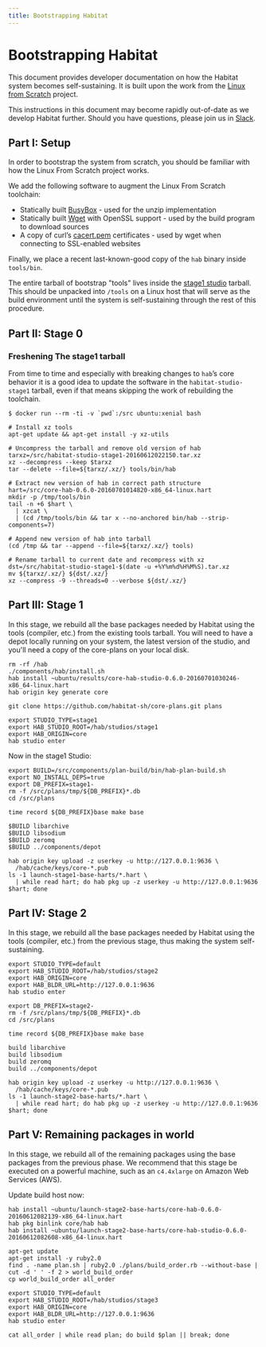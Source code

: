 ```yaml
---
title: Bootstrapping Habitat
---
```


# Bootstrapping Habitat

This document provides developer documentation on how the Habitat system becomes self-sustaining. It is built upon the work from the [Linux from Scratch](http://www.linuxfromscratch.org/lfs/) project.

This instructions in this document may become rapidly out-of-date as we develop Habitat further. Should you have questions, please join us in [Slack](http://slack.habitat.sh/).

## Part I: Setup

In order to bootstrap the system from scratch, you should be familiar with how the Linux From Scratch project works.

We add the following software to augment the Linux From Scratch toolchain:

* Statically built [BusyBox](https://www.busybox.net/) - used for the unzip implementation
* Statically built [Wget](https://www.gnu.org/software/wget/) with OpenSSL support - used by the build program to download sources
* A copy of curl’s [cacert.pem](https://curl.haxx.se/ca/cacert.pem) certificates - used by wget when connecting to SSL-enabled websites

Finally, we place a recent last-known-good copy of the `hab` binary inside `tools/bin`.

The entire tarball of bootstrap "tools" lives inside the [stage1 studio](https://habitat-studio-stage1.s3.amazonaws.com/habitat-studio-stage1-20160612022150.tar.xz) tarball. This should be unpacked into `/tools` on a Linux host that will serve as the build environment until the system is self-sustaining through the rest of this procedure.

## Part II: Stage 0

### Freshening The stage1 tarball

From time to time and especially with breaking changes to `hab`’s core behavior it is a good idea to update the software in the `habitat-studio-stage1` tarball, even if that means skipping the work of rebuilding the toolchain.

~~~
$ docker run --rm -ti -v `pwd`:/src ubuntu:xenial bash
~~~

~~~
# Install xz tools
apt-get update && apt-get install -y xz-utils

# Uncompress the tarball and remove old version of hab
tarxz=/src/habitat-studio-stage1-20160612022150.tar.xz
xz --decompress --keep $tarxz
tar --delete --file=${tarxz/.xz/} tools/bin/hab

# Extract new version of hab in correct path structure
hart=/src/core-hab-0.6.0-20160701014820-x86_64-linux.hart
mkdir -p /tmp/tools/bin
tail -n +6 $hart \
  | xzcat \
  | (cd /tmp/tools/bin && tar x --no-anchored bin/hab --strip-components=7)

# Append new version of hab into tarball
(cd /tmp && tar --append --file=${tarxz/.xz/} tools)

# Rename tarball to current date and recompress with xz
dst=/src/habitat-studio-stage1-$(date -u +%Y%m%d%H%M%S).tar.xz
mv ${tarxz/.xz/} ${dst/.xz/}
xz --compress -9 --threads=0 --verbose ${dst/.xz/}
~~~

## Part III: Stage 1

In this stage, we rebuild all the base packages needed by Habitat using the tools (compiler, etc.) from the existing tools tarball. You will need to have a depot locally running on your system, the latest version of the studio, and you'll need a copy of the core-plans on your local disk.

~~~
rm -rf /hab
./components/hab/install.sh
hab install ~ubuntu/results/core-hab-studio-0.6.0-20160701030246-x86_64-linux.hart
hab origin key generate core
~~~

~~~
git clone https://github.com/habitat-sh/core-plans.git plans
~~~

~~~
export STUDIO_TYPE=stage1
export HAB_STUDIO_ROOT=/hab/studios/stage1
export HAB_ORIGIN=core
hab studio enter
~~~

Now in the stage1 Studio:

~~~
export BUILD=/src/components/plan-build/bin/hab-plan-build.sh
export NO_INSTALL_DEPS=true
export DB_PREFIX=stage1-
rm -f /src/plans/tmp/${DB_PREFIX}*.db
cd /src/plans

time record ${DB_PREFIX}base make base
~~~

~~~
$BUILD libarchive
$BUILD libsodium
$BUILD zeromq
$BUILD ../components/depot
~~~

~~~
hab origin key upload -z userkey -u http://127.0.0.1:9636 \
  /hab/cache/keys/core-*.pub
ls -1 launch-stage1-base-harts/*.hart \
  | while read hart; do hab pkg up -z userkey -u http://127.0.0.1:9636 $hart; done
~~~

## Part IV: Stage 2

In this stage, we rebuild all the base packages needed by Habitat using the tools (compiler, etc.) from the previous stage, thus making the system self-sustaining.

~~~
export STUDIO_TYPE=default
export HAB_STUDIO_ROOT=/hab/studios/stage2
export HAB_ORIGIN=core
export HAB_BLDR_URL=http://127.0.0.1:9636
hab studio enter
~~~

~~~
export DB_PREFIX=stage2-
rm -f /src/plans/tmp/${DB_PREFIX}*.db
cd /src/plans

time record ${DB_PREFIX}base make base
~~~

~~~
build libarchive
build libsodium
build zeromq
build ../components/depot
~~~

~~~
hab origin key upload -z userkey -u http://127.0.0.1:9636 \
  /hab/cache/keys/core-*.pub
ls -1 launch-stage2-base-harts/*.hart \
  | while read hart; do hab pkg up -z userkey -u http://127.0.0.1:9636 $hart; done
~~~

## Part V: Remaining packages in world

In this stage, we rebuild all of the remaining packages using the base packages from the previous phase. We recommend that this stage be executed on a powerful machine, such as an `c4.4xlarge` on Amazon Web Services (AWS).

Update build host now:

~~~
hab install ~ubuntu/launch-stage2-base-harts/core-hab-0.6.0-20160612082139-x86_64-linux.hart
hab pkg binlink core/hab hab
hab install ~ubuntu/launch-stage2-base-harts/core-hab-studio-0.6.0-20160612082608-x86_64-linux.hart
~~~

~~~
apt-get update
apt-get install -y ruby2.0
find . -name plan.sh | ruby2.0 ./plans/build_order.rb --without-base | cut -d ' ' -f 2 > world_build_order
cp world_build_order all_order
~~~

~~~
export STUDIO_TYPE=default
export HAB_STUDIO_ROOT=/hab/studios/stage3
export HAB_ORIGIN=core
export HAB_BLDR_URL=http://127.0.0.1:9636
hab studio enter
~~~

~~~
cat all_order | while read plan; do build $plan || break; done
~~~

